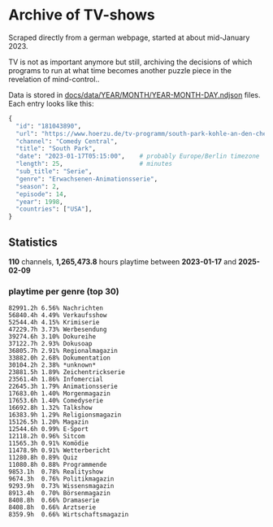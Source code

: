 # Archive of TV-shows

Scraped directly from a german webpage, started at about mid-January 2023.

TV is not as important anymore but still, archiving the decisions of which programs to run at what time
becomes another puzzle piece in the revelation of mind-control.. 

Data is stored in [docs/data/YEAR/MONTH/YEAR-MONTH-DAY.ndjson](docs/data/) files. 
Each entry looks like this:

```python
{
  "id": "181043890", 
  "url": "https://www.hoerzu.de/tv-programm/south-park-kohle-an-den-chefkoch/bid_181043890/", 
  "channel": "Comedy Central", 
  "title": "South Park", 
  "date": "2023-01-17T05:15:00",    # probably Europe/Berlin timezone 
  "length": 25,                     # minutes 
  "sub_title": "Serie", 
  "genre": "Erwachsenen-Animationsserie", 
  "season": 2, 
  "episode": 14, 
  "year": 1998, 
  "countries": ["USA"],
}
```

## Statistics

**110** channels, **1,265,473.8** hours playtime between **2023-01-17** and **2025-02-09**


### playtime per genre (top 30)

    82991.2h 6.56% Nachrichten
    56840.4h 4.49% Verkaufsshow
    52544.4h 4.15% Krimiserie
    47229.7h 3.73% Werbesendung
    39274.6h 3.10% Dokureihe
    37122.7h 2.93% Dokusoap
    36805.7h 2.91% Regionalmagazin
    33882.0h 2.68% Dokumentation
    30104.2h 2.38% *unknown*
    23881.5h 1.89% Zeichentrickserie
    23561.4h 1.86% Infomercial
    22645.3h 1.79% Animationsserie
    17683.0h 1.40% Morgenmagazin
    17653.6h 1.40% Comedyserie
    16692.8h 1.32% Talkshow
    16383.9h 1.29% Religionsmagazin
    15126.5h 1.20% Magazin
    12544.6h 0.99% E-Sport
    12118.2h 0.96% Sitcom
    11565.3h 0.91% Komödie
    11478.9h 0.91% Wetterbericht
    11280.8h 0.89% Quiz
    11080.8h 0.88% Programmende
    9853.1h  0.78% Realityshow
    9674.3h  0.76% Politikmagazin
    9293.9h  0.73% Wissensmagazin
    8913.4h  0.70% Börsenmagazin
    8408.8h  0.66% Dramaserie
    8408.8h  0.66% Arztserie
    8359.9h  0.66% Wirtschaftsmagazin
